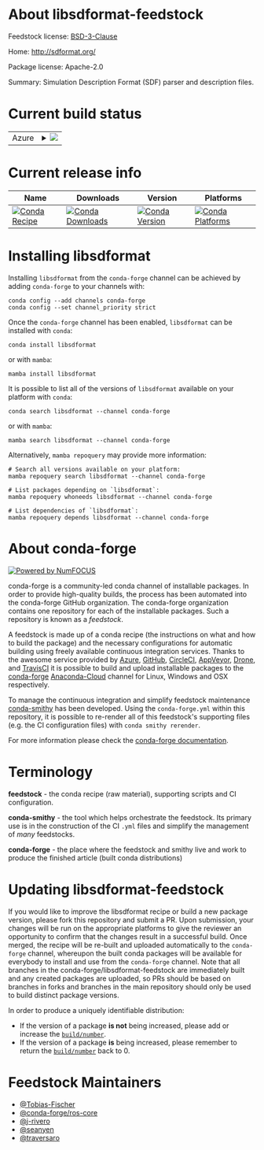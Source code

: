 About libsdformat-feedstock
===========================

Feedstock license: [BSD-3-Clause](https://github.com/conda-forge/libsdformat-feedstock/blob/main/LICENSE.txt)

Home: http://sdformat.org/

Package license: Apache-2.0

Summary: Simulation Description Format (SDF) parser and description files.


Current build status
====================


<table>
    
  <tr>
    <td>Azure</td>
    <td>
      <details>
        <summary>
          <a href="https://dev.azure.com/conda-forge/feedstock-builds/_build/latest?definitionId=8273&branchName=main">
            <img src="https://dev.azure.com/conda-forge/feedstock-builds/_apis/build/status/libsdformat-feedstock?branchName=main">
          </a>
        </summary>
        <table>
          <thead><tr><th>Variant</th><th>Status</th></tr></thead>
          <tbody><tr>
              <td>linux_64_ruby2.5</td>
              <td>
                <a href="https://dev.azure.com/conda-forge/feedstock-builds/_build/latest?definitionId=8273&branchName=main">
                  <img src="https://dev.azure.com/conda-forge/feedstock-builds/_apis/build/status/libsdformat-feedstock?branchName=main&jobName=linux&configuration=linux%20linux_64_ruby2.5" alt="variant">
                </a>
              </td>
            </tr><tr>
              <td>linux_64_ruby2.6</td>
              <td>
                <a href="https://dev.azure.com/conda-forge/feedstock-builds/_build/latest?definitionId=8273&branchName=main">
                  <img src="https://dev.azure.com/conda-forge/feedstock-builds/_apis/build/status/libsdformat-feedstock?branchName=main&jobName=linux&configuration=linux%20linux_64_ruby2.6" alt="variant">
                </a>
              </td>
            </tr><tr>
              <td>linux_aarch64_ruby2.5</td>
              <td>
                <a href="https://dev.azure.com/conda-forge/feedstock-builds/_build/latest?definitionId=8273&branchName=main">
                  <img src="https://dev.azure.com/conda-forge/feedstock-builds/_apis/build/status/libsdformat-feedstock?branchName=main&jobName=linux&configuration=linux%20linux_aarch64_ruby2.5" alt="variant">
                </a>
              </td>
            </tr><tr>
              <td>linux_aarch64_ruby2.6</td>
              <td>
                <a href="https://dev.azure.com/conda-forge/feedstock-builds/_build/latest?definitionId=8273&branchName=main">
                  <img src="https://dev.azure.com/conda-forge/feedstock-builds/_apis/build/status/libsdformat-feedstock?branchName=main&jobName=linux&configuration=linux%20linux_aarch64_ruby2.6" alt="variant">
                </a>
              </td>
            </tr><tr>
              <td>linux_ppc64le_ruby2.5</td>
              <td>
                <a href="https://dev.azure.com/conda-forge/feedstock-builds/_build/latest?definitionId=8273&branchName=main">
                  <img src="https://dev.azure.com/conda-forge/feedstock-builds/_apis/build/status/libsdformat-feedstock?branchName=main&jobName=linux&configuration=linux%20linux_ppc64le_ruby2.5" alt="variant">
                </a>
              </td>
            </tr><tr>
              <td>linux_ppc64le_ruby2.6</td>
              <td>
                <a href="https://dev.azure.com/conda-forge/feedstock-builds/_build/latest?definitionId=8273&branchName=main">
                  <img src="https://dev.azure.com/conda-forge/feedstock-builds/_apis/build/status/libsdformat-feedstock?branchName=main&jobName=linux&configuration=linux%20linux_ppc64le_ruby2.6" alt="variant">
                </a>
              </td>
            </tr><tr>
              <td>osx_64_ruby2.5</td>
              <td>
                <a href="https://dev.azure.com/conda-forge/feedstock-builds/_build/latest?definitionId=8273&branchName=main">
                  <img src="https://dev.azure.com/conda-forge/feedstock-builds/_apis/build/status/libsdformat-feedstock?branchName=main&jobName=osx&configuration=osx%20osx_64_ruby2.5" alt="variant">
                </a>
              </td>
            </tr><tr>
              <td>osx_64_ruby2.6</td>
              <td>
                <a href="https://dev.azure.com/conda-forge/feedstock-builds/_build/latest?definitionId=8273&branchName=main">
                  <img src="https://dev.azure.com/conda-forge/feedstock-builds/_apis/build/status/libsdformat-feedstock?branchName=main&jobName=osx&configuration=osx%20osx_64_ruby2.6" alt="variant">
                </a>
              </td>
            </tr><tr>
              <td>osx_arm64_ruby2.5</td>
              <td>
                <a href="https://dev.azure.com/conda-forge/feedstock-builds/_build/latest?definitionId=8273&branchName=main">
                  <img src="https://dev.azure.com/conda-forge/feedstock-builds/_apis/build/status/libsdformat-feedstock?branchName=main&jobName=osx&configuration=osx%20osx_arm64_ruby2.5" alt="variant">
                </a>
              </td>
            </tr><tr>
              <td>osx_arm64_ruby2.6</td>
              <td>
                <a href="https://dev.azure.com/conda-forge/feedstock-builds/_build/latest?definitionId=8273&branchName=main">
                  <img src="https://dev.azure.com/conda-forge/feedstock-builds/_apis/build/status/libsdformat-feedstock?branchName=main&jobName=osx&configuration=osx%20osx_arm64_ruby2.6" alt="variant">
                </a>
              </td>
            </tr><tr>
              <td>win_64</td>
              <td>
                <a href="https://dev.azure.com/conda-forge/feedstock-builds/_build/latest?definitionId=8273&branchName=main">
                  <img src="https://dev.azure.com/conda-forge/feedstock-builds/_apis/build/status/libsdformat-feedstock?branchName=main&jobName=win&configuration=win%20win_64_" alt="variant">
                </a>
              </td>
            </tr>
          </tbody>
        </table>
      </details>
    </td>
  </tr>
</table>

Current release info
====================

| Name | Downloads | Version | Platforms |
| --- | --- | --- | --- |
| [![Conda Recipe](https://img.shields.io/badge/recipe-libsdformat-green.svg)](https://anaconda.org/conda-forge/libsdformat) | [![Conda Downloads](https://img.shields.io/conda/dn/conda-forge/libsdformat.svg)](https://anaconda.org/conda-forge/libsdformat) | [![Conda Version](https://img.shields.io/conda/vn/conda-forge/libsdformat.svg)](https://anaconda.org/conda-forge/libsdformat) | [![Conda Platforms](https://img.shields.io/conda/pn/conda-forge/libsdformat.svg)](https://anaconda.org/conda-forge/libsdformat) |

Installing libsdformat
======================

Installing `libsdformat` from the `conda-forge` channel can be achieved by adding `conda-forge` to your channels with:

```
conda config --add channels conda-forge
conda config --set channel_priority strict
```

Once the `conda-forge` channel has been enabled, `libsdformat` can be installed with `conda`:

```
conda install libsdformat
```

or with `mamba`:

```
mamba install libsdformat
```

It is possible to list all of the versions of `libsdformat` available on your platform with `conda`:

```
conda search libsdformat --channel conda-forge
```

or with `mamba`:

```
mamba search libsdformat --channel conda-forge
```

Alternatively, `mamba repoquery` may provide more information:

```
# Search all versions available on your platform:
mamba repoquery search libsdformat --channel conda-forge

# List packages depending on `libsdformat`:
mamba repoquery whoneeds libsdformat --channel conda-forge

# List dependencies of `libsdformat`:
mamba repoquery depends libsdformat --channel conda-forge
```


About conda-forge
=================

[![Powered by
NumFOCUS](https://img.shields.io/badge/powered%20by-NumFOCUS-orange.svg?style=flat&colorA=E1523D&colorB=007D8A)](https://numfocus.org)

conda-forge is a community-led conda channel of installable packages.
In order to provide high-quality builds, the process has been automated into the
conda-forge GitHub organization. The conda-forge organization contains one repository
for each of the installable packages. Such a repository is known as a *feedstock*.

A feedstock is made up of a conda recipe (the instructions on what and how to build
the package) and the necessary configurations for automatic building using freely
available continuous integration services. Thanks to the awesome service provided by
[Azure](https://azure.microsoft.com/en-us/services/devops/), [GitHub](https://github.com/),
[CircleCI](https://circleci.com/), [AppVeyor](https://www.appveyor.com/),
[Drone](https://cloud.drone.io/welcome), and [TravisCI](https://travis-ci.com/)
it is possible to build and upload installable packages to the
[conda-forge](https://anaconda.org/conda-forge) [Anaconda-Cloud](https://anaconda.org/)
channel for Linux, Windows and OSX respectively.

To manage the continuous integration and simplify feedstock maintenance
[conda-smithy](https://github.com/conda-forge/conda-smithy) has been developed.
Using the ``conda-forge.yml`` within this repository, it is possible to re-render all of
this feedstock's supporting files (e.g. the CI configuration files) with ``conda smithy rerender``.

For more information please check the [conda-forge documentation](https://conda-forge.org/docs/).

Terminology
===========

**feedstock** - the conda recipe (raw material), supporting scripts and CI configuration.

**conda-smithy** - the tool which helps orchestrate the feedstock.
                   Its primary use is in the construction of the CI ``.yml`` files
                   and simplify the management of *many* feedstocks.

**conda-forge** - the place where the feedstock and smithy live and work to
                  produce the finished article (built conda distributions)


Updating libsdformat-feedstock
==============================

If you would like to improve the libsdformat recipe or build a new
package version, please fork this repository and submit a PR. Upon submission,
your changes will be run on the appropriate platforms to give the reviewer an
opportunity to confirm that the changes result in a successful build. Once
merged, the recipe will be re-built and uploaded automatically to the
`conda-forge` channel, whereupon the built conda packages will be available for
everybody to install and use from the `conda-forge` channel.
Note that all branches in the conda-forge/libsdformat-feedstock are
immediately built and any created packages are uploaded, so PRs should be based
on branches in forks and branches in the main repository should only be used to
build distinct package versions.

In order to produce a uniquely identifiable distribution:
 * If the version of a package **is not** being increased, please add or increase
   the [``build/number``](https://docs.conda.io/projects/conda-build/en/latest/resources/define-metadata.html#build-number-and-string).
 * If the version of a package **is** being increased, please remember to return
   the [``build/number``](https://docs.conda.io/projects/conda-build/en/latest/resources/define-metadata.html#build-number-and-string)
   back to 0.

Feedstock Maintainers
=====================

* [@Tobias-Fischer](https://github.com/Tobias-Fischer/)
* [@conda-forge/ros-core](https://github.com/conda-forge/ros-core/)
* [@j-rivero](https://github.com/j-rivero/)
* [@seanyen](https://github.com/seanyen/)
* [@traversaro](https://github.com/traversaro/)

